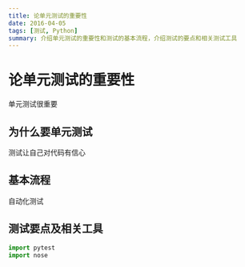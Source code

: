 ```yaml
---
title: 论单元测试的重要性
date: 2016-04-05
tags: [测试, Python]
summary: 介绍单元测试的重要性和测试的基本流程，介绍测试的要点和相关测试工具
---
```


# 论单元测试的重要性

单元测试很重要

## 为什么要单元测试

测试让自己对代码有信心

## 基本流程

自动化测试

## 测试要点及相关工具

```python
import pytest
import nose
```


